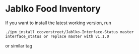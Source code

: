 # Jablko Food Inventory

If you want to install the latest working version, run 

`./jpm install ccoverstreet/Jablko-Interface-Status master interface_status or replace master with v1.1.0`

or similar tag
